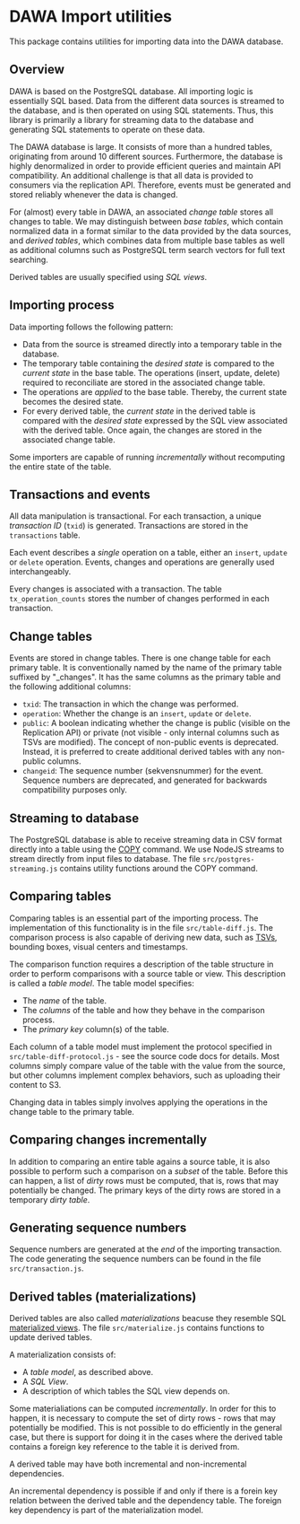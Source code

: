 # DAWA Import utilities
This package contains utilities for importing data into the
DAWA database.

## Overview
DAWA is based on the PostgreSQL database. All importing logic
is essentially SQL based. Data from the different data sources 
is streamed to the database, and is then operated on using SQL statements.
Thus, this library is primarily a library for streaming data to the
database and generating SQL statements to operate on these data.

The DAWA database is large. It consists of more than a hundred tables, originating
from around 10 different sources. Furthermore, the database is highly denormalized in order to
provide efficient queries and maintain API compatibility. An additional challenge is that
all data is provided to consumers via the replication API. Therefore, events must be generated 
and stored reliably whenever the data is changed.

For (almost) every table in DAWA, an associated *change table* stores all changes to table. We may
distinguish between *base tables*, which contain normalized data in a format similar to the data
provided by the data sources, and *derived tables*, which combines data from multiple base tables as well as
additional columns such as PostgreSQL term search vectors for full text searching.

Derived tables are usually specified using *SQL views*.

## Importing process
Data importing follows the following pattern:

 * Data from the source is streamed directly into a temporary table in the database.
 * The temporary table containing the *desired state* is compared to the *current state* in the 
   base table. The operations (insert, update, delete) required to reconciliate are
   stored in the associated change table.
 * The operations are *applied* to the base table. Thereby, the current state becomes the desired state.
 * For every derived table, the *current state* in the derived table is compared with the *desired state*
   expressed by the SQL view associated with the derived table. Once again, the changes are stored in 
   the associated change table.

Some importers are capable of running *incrementally* without recomputing the entire state of the table.

## Transactions and events
All data manipulation is transactional. For each transaction, a unique *transaction ID* (`txid`) is
generated. Transactions are stored in the `transactions` table.

Each event describes a *single* operation on a table, either an `insert`, `update` or `delete` operation.
Events, changes and operations are generally used interchangeably.

Every changes is associated with a transaction. The table `tx_operation_counts` stores the number
of changes performed in each transaction.

## Change tables
Events are stored in change tables. There is one change table for each primary table. It is
conventionally named by the name of the primary table suffixed by "_changes". It has the same columns
as the primary table and the following additional columns:

 * `txid`: The transaction in which the change was performed.
 * `operation`: Whether the change is an `insert`, `update` or `delete`.
 * `public`: A boolean indicating whether the change is public (visible on the Replication API) or
   private (not visible - only internal columns such as TSVs are modified). The concept
   of non-public events is deprecated. Instead, it is preferred to create additional derived tables with any
   non-public columns.
 * `changeid`: The sequence number (sekvensnummer) for the event. Sequence numbers are deprecated, and generated
   for backwards compatibility purposes only.

## Streaming to database
The PostgreSQL database is able to receive streaming data in CSV format directly into a table using
the [COPY](https://www.postgresql.org/docs/current/sql-copy.html) command. We use NodeJS streams to
stream directly from input files to database. The file `src/postgres-streaming.js` contains utility
functions around the COPY command. 

## Comparing tables
Comparing tables is an essential part of the importing process. The implementation of this functionality is in
the file `src/table-diff.js`. The comparison process is also capable of deriving new data, such as 
[TSVs](https://www.postgresql.org/docs/current/textsearch.html), bounding boxes, visual centers and timestamps.

The comparison function requires a description of the table structure in order to perform comparisons
with a source table or view. This description is called a *table model*. The table model specifies:

 * The *name* of the table.
 * The *columns* of the table and how they behave in the comparison process.
 * The *primary key* column(s) of the table.
 
Each column of a table model must implement the protocol specified in `src/table-diff-protocol.js` -
see the source code docs for details. 
Most columns simply compare value of the table with the value from the source, but other
columns implement complex behaviors, such as uploading their content to S3.

Changing data in tables simply involves applying the operations in the change table to the primary table.

## Comparing changes incrementally
In addition to comparing an entire table agains a source table, it is also possible to perform
such a comparison on a *subset* of the table. Before this can happen, a list of *dirty* rows must be computed,
that is, rows that may potentially be changed. The primary keys of the dirty rows are stored in a temporary 
*dirty table*.

## Generating sequence numbers
Sequence numbers are generated at the *end* of the importing transaction. The code generating the
sequence numbers can be found in the file `src/transaction.js`.

## Derived tables (materializations)
Derived tables are also called *materializations* beacuse they resemble SQL [materialized views](https://www.postgresql.org/docs/current/rules-materializedviews.html).
The file `src/materialize.js` contains functions to update derived tables.

A materialization consists of:

 - A *table model*, as described above.
 - A *SQL View*.
 - A description of which tables the SQL view depends on.
 
Some materialiations can be computed *incrementally*. In order for this to happen, it is necessary to
compute the set of dirty rows - rows that may potentially be modified. This is not possible to do efficiently
in the general case, but there is support for doing it in the cases where the derived table contains a
foreign key reference to the table it is derived from.

A derived table may have both incremental and non-incremental dependencies.

An incremental dependency is possible if and only if there is a forein key relation between the derived
table and the dependency table. The foreign key dependency is part of the materialization model.


